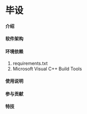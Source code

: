 # 毕设

#### 介绍


#### 软件架构



#### 环境依赖
1. requirements.txt
2. Microsoft Visual C++ Build Tools



#### 使用说明


#### 参与贡献




#### 特技

